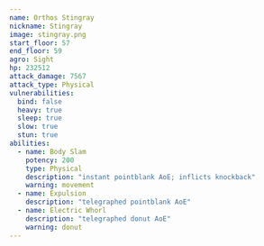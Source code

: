 ```yaml
---
name: Orthos Stingray
nickname: Stingray
image: stingray.png
start_floor: 57
end_floor: 59
agro: Sight
hp: 232512
attack_damage: 7567
attack_type: Physical
vulnerabilities:
  bind: false
  heavy: true
  sleep: true
  slow: true
  stun: true
abilities:
  - name: Body Slam
    potency: 200
    type: Physical
    description: "instant pointblank AoE; inflicts knockback"
    warning: movement
  - name: Expulsion
    description: "telegraphed pointblank AoE"
  - name: Electric Whorl
    description: "telegraphed donut AoE"
    warning: donut
---
```


